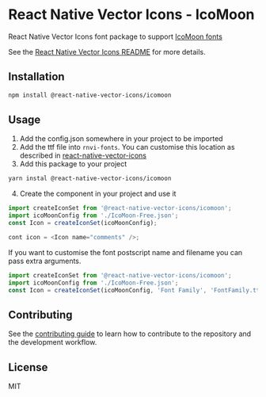 # React Native Vector Icons - IcoMoon

React Native Vector Icons font package to support [IcoMoon fonts](https://icomoon.io/app)

See the [React Native Vector Icons README](../../README.md) for more details.

## Installation

```sh
npm install @react-native-vector-icons/icomoon
```

## Usage

1. Add the config.json somewhere in your project to be imported
2. Add the ttf file into `rnvi-fonts`. You can customise this location as described in [react-native-vector-icons](../../README.md#custom-fonts)
3. Add this package to your project

```sh
yarn instal @react-native-vector-icons/icomoon
```

4. Create the component in your project and use it

```js
import createIconSet from '@react-native-vector-icons/icomoon';
import icoMoonConfig from './IcoMoon-Free.json';
const Icon = createIconSet(icoMoonConfig);

cont icon = <Icon name="comments" />;
```

If you want to customise the font postscript name and filename you can pass extra arguments.

```js
import createIconSet from '@react-native-vector-icons/icomoon';
import icoMoonConfig from './IcoMoon-Free.json';
const Icon = createIconSet(icoMoonConfig, 'Font Family', 'FontFamily.ttf');
```

## Contributing

See the [contributing guide](../../CONTRIBUTING.md) to learn how to contribute to the repository and the development workflow.

## License

MIT
